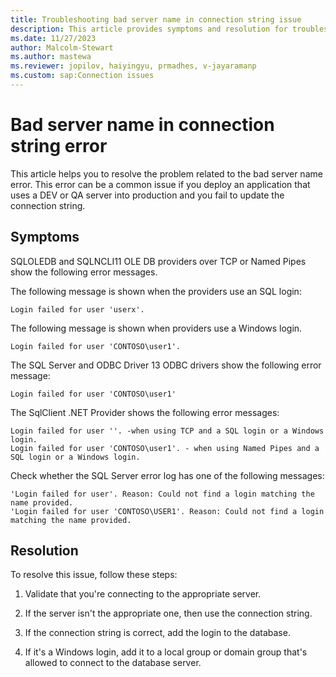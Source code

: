 ```yaml
---
title: Troubleshooting bad server name in connection string issue
description: This article provides symptoms and resolution for troubleshooting the bad server name in connection string error.
ms.date: 11/27/2023
author: Malcolm-Stewart
ms.author: mastewa
ms.reviewer: jopilov, haiyingyu, prmadhes, v-jayaramanp
ms.custom: sap:Connection issues
---
```


# Bad server name in connection string error

This article helps you to resolve the problem related to the bad server name error. This error can be a common issue if you deploy an application that uses a DEV or QA server into production and you fail to update the connection string.

## Symptoms

SQLOLEDB and SQLNCLI11 OLE DB providers over TCP or Named Pipes show the following error messages.

The following message is shown when the providers use an SQL login:

  ```output
  Login failed for user 'userx'.
  ```

The following message is shown when providers use a Windows login.

  ```output
  Login failed for user 'CONTOSO\user1'.
  ```

The SQL Server and ODBC Driver 13 ODBC drivers show the following error message:

  ```output
  Login failed for user 'CONTOSO\user1'
  ```

The SqlClient .NET Provider shows the following error messages:

  ```output
  Login failed for user ''. -when using TCP and a SQL login or a Windows login.
  Login failed for user 'CONTOSO\user1'. - when using Named Pipes and a SQL login or a Windows login.
  ```

Check whether the SQL Server error log has one of the following messages:

  ```output
  'Login failed for user'. Reason: Could not find a login matching the name provided.
  'Login failed for user 'CONTOSO\USER1'. Reason: Could not find a login matching the name provided.
  ```

## Resolution

To resolve this issue, follow these steps:

1. Validate that you're connecting to the appropriate server.

1. If the server isn't the appropriate one, then use the connection string.

1. If the connection string is correct, add the login to the database.

1. If it's a Windows login, add it to a local group or domain group that's allowed to connect to the database server.
